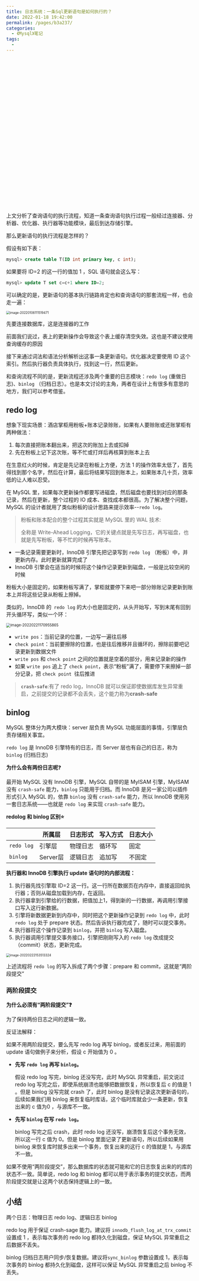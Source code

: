 ```yaml
---
title: 日志系统：一条Sql更新语句是如何执行的？
date: 2022-01-18 19:42:00
permalink: /pages/b3a237/
categories:
  - 《Mysql》笔记
tags:
  - 
---
```


  <iframe :src="$withBase('/markmap/mysql-redo-binlog.html')" width="100%" height="400" frameborder="0" scrolling="No" leftmargin="0" topmargin="0"></iframe>

上文分析了查询语句的执行流程，知道一条查询语句执行过程一般经过连接器、分析器、优化器、执行器等功能模块，最后到达存储引擎。

那么更新语句的执行流程是怎样的？

假设有如下表：

```sql
mysql> create table T(ID int primary key, c int);
```

如果要将 ID=2 的这一行的值加 1 ，SQL 语句就会这么写：

```sql
mysql> update T set c=c+1 where ID=2;
```

可以确定的是，更新语句的基本执行链路肯定也和查询语句的那套流程一样，也会走一遍：

<img src="http://img.zhoubg.cn/static/image-20220106111519471.png" alt="image-20220106111519471" style="zoom:60%;" />

先要连接数据库，这是连接器的工作

前面我们说过，表上的更新操作会导致这个表上缓存清空失效。这也是不建议使用查询缓存的原因

接下来通过词法和语法分析解析出这事一条更新语句。优化器决定要使用 ID 这个索引。然后执行器负责具体执行，找到这一行，然后更新。

和查询流程不同的是，更新流程还涉及两个重要的日志模块：`redo log` (重做日志)、`binlog` （归档日志）。也是本文讨论的主角，两者在设计上有很多有意思的地方，我们可以参考借鉴。

## redo log

想象下现实场景：酒店掌柜用粉板+账本记录赊账，如果有人要赊账或还账掌柜有两种做法：

1. 每次直接把账本翻出来，把这次的账加上去或扣掉
2. 先在粉板上记下这次账，等不忙或打烊后再核算到账本上去

在生意红火的时候，肯定是先记录在粉板上方便，方法 1 的操作效率太低了，首先得找到那个名字，然后在计算，最后将结果写回到账本上，如果账本几十页，效率低的让人难以忍受。

在 MySQL 里，如果每次更新操作都要写进磁盘，然后磁盘也要找到对应的那条记录，然后在更新，整个过程的 IO 成本、查找成本都很高。为了解决整个问题，MySQL 的设计者就用了类似粉板的设计思路来提示效率--`redo log`。

>  粉板和账本配合的整个过程其实就是 MySQL 里的 WAL  技术:
>
> 全称是 Write-Ahead Logging，它的关键点就是先写日志，再写磁盘，也就是先写粉板，等不忙的时候再写账本。



- 一条记录需要更新时，InnoDB 引擎先把记录写到 `redo log` （粉板）中，并更新内存。此时更新就算完成了
- InnoDB 引擎会在适当的时候将这个操作记录更新到磁盘，一般是比较空闲的时候

粉板大小是固定的，如果粉板写满了，掌柜就要停下来吧一部分赊账记录更新到账本上并将这些记录从粉板上擦掉。

类似的，InnoDB 的` redo log` 的大小也是固定的，从头开始写，写到末尾有回到开头循环写，类似一个环：

<img src="http://img.zhoubg.cn/static/image-20220221170955865.png" alt="image-20220221170955865" style="zoom:70%;" />

- `write pos`：当前记录的位置，一边写一遍往后移
- `check point`：当前要擦除的位置，也是往后推移并且循环的，擦除前要吧记录更新到数据文件
- `write pos` 和 `check point` 之间的位置就是空着的部分，用来记录新的操作
- 如果 `write pos` 追上了 `check point`，表示“粉板”满了，需要停下来擦掉一部分记录，把 `check point `往后推进

> **`crash-safe`**:有了 redo log，InnoDB 就可以保证即使数据库发生异常重启，之前提交的记录都不会丢失，这个能力称为**crash-safe**

## binlog

MySQL 整体分为两大模块：server 层负责 MySQL 功能层面的事情，引擎层负责存储相关事宜。

`redo log` 是 InnoDB 引擎特有的日志，而 Server 层也有自己的日志，称为 `binlog` (归档日志)

**为什么会有两份日志呢**:question:

最开始 MySQL 没有 InnoDB 引擎，MySQL 自带的是 MyISAM 引擎，MyISAM 没有 `crash-safe` 能力，`binlog` 只能用于归档。而 InnoDB 是另一家公司以插件形式引入 MySQL 的，依靠 `binlog` 没有 `crash-safe` 能力，所以 InnoDB 使用另一套日志系统——也就是 `redo log` 来实现 `crash-safe` 能力。

**redolog 和 binlog 区别:star:**

|            | 所属层   | 日志形式 | 写入方式 | 日志大小 |
| ---------- | -------- | -------- | -------- | -------- |
| `redo log` | 引擎层 | 物理日志 | 循环写   | 固定     |
| `binlog`   | Server层   | 逻辑日志 | 追加写   | 不固定   |

**执行器和 InnoDB 引擎执行 update 语句时的内部流程：**

1. 执行器先找引擎取 ID=2 这一行。这一行所在数据页在内存中，直接返回给执行器；否则从磁盘加载到内存，在返回。
2. 执行器拿到引擎给的行数据，把值加上1，得到新的一行数据，再调用引擎接口写入这行新数据。
3. 引擎将新数据更新到内存中，同时把这个更新操作记录到 `redo log` 中，此时 `redo log` 处于 prepare 状态。然后告诉执行器完成了，随时可以提交事务。
4. 执行器将这个操作记录到 `binlog`，并把 `binlog` 写入磁盘。
5. 执行器调用引擎提交事务接口，引擎把刚刚写入的 `redo log` 改成提交 （commit）状态，更新完成。

<img src="http://img.zhoubg.cn/static/image-20220222153513324.png" alt="image-20220222153513324" style="zoom:60%;" />

上述流程将 `redo log` 的写入拆成了两个步骤：prepare 和 commit，这就是“两阶段提交”

### 两阶段提交

**为什么必须有“两阶段提交”:question:**

为了保持两份日志之间的逻辑一致。

反证法解释：

如果不用两阶段提交，要么先写 redo log 再写 binlog，或者反过来，用前面的 update 语句做例子来分析，假设 c 开始值为 0 。

- **先写 `redo log` 再写 `binlog`。**

  假设 redo log 写完，binlog 还没写完，此时 MySQL 异常重启，前文说过 redo log 写完之后，即使系统崩溃也能够把数据恢复，所以恢复后 c 的值是 1 。但是 binlog 没写完就 crash 了，此时 binlog 是没有记录这次更新语句的，后续如果我们用 binlog 来恢复临时库话，这个临时库就会少一条更新，恢复出来的 c 值为0 ，与源库不一致。

- **先写 `binlog` 在写 `redo log`。**

  binlog 写完之后 crash，此时 redo log 还没写，崩溃恢复后这个事务无效，所以这一行 c 值为 0。但是 binlog 里面记录了更新语句，所以后续如果用 binlog 来恢复库时就多出来一个事务，恢复出来的这行 c 的值就是 1，与源库不一致。

如果不使用“两阶段提交”，那么数据库的状态就可能和它的日志恢复出来的的库的状态不一致。简单说，redo log 和 binlog 都可以用于表示事务的提交状态，而两阶段提交就是让这两个状态保持逻辑上的一致。



## 小结

两个日志：物理日志 redo log、逻辑日志 binlog

redo log  用于保证 crash-sage 能力。建议将 `innodb_flush_log_at_trx_commit` 设置成 1 ，表示每次事务的 redo log 都持久化到磁盘，保证 MySQL 异常重启之后数据不丢失。

binlog 归档日志用户同步/恢复数据。建议将`sync_binlog` 参数设置成 1，表示每次事务的 binlog 都持久化到磁盘，这样可以保证 MySQL 异常重启之后 binlog 不丢失。





